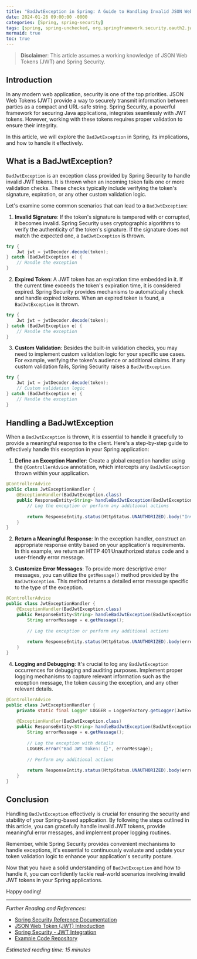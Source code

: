 ```yaml
---
title: "BadJwtException in Spring: A Guide to Handling Invalid JSON Web Tokens"
date: 2024-01-26 09:00:00 -0000
categories: [Spring, spring-security]
tags: [spring, spring-unchecked, org.springframework.security.oauth2.jwt]
mermaid: true
toc: true
---
```



> **Disclaimer**: This article assumes a working knowledge of JSON Web Tokens (JWT) and Spring Security.

## Introduction

In any modern web application, security is one of the top priorities. JSON Web Tokens (JWT) provide a way to securely transmit information between parties as a compact and URL-safe string. Spring Security, a powerful framework for securing Java applications, integrates seamlessly with JWT tokens. However, working with these tokens requires proper validation to ensure their integrity.

In this article, we will explore the `BadJwtException` in Spring, its implications, and how to handle it effectively.

## What is a BadJwtException?

`BadJwtException` is an exception class provided by Spring Security to handle invalid JWT tokens. It is thrown when an incoming token fails one or more validation checks. These checks typically include verifying the token's signature, expiration, or any other custom validation logic.

Let's examine some common scenarios that can lead to a `BadJwtException`:

1. **Invalid Signature**: If the token's signature is tampered with or corrupted, it becomes invalid. Spring Security uses cryptographic algorithms to verify the authenticity of the token's signature. If the signature does not match the expected one, a `BadJwtException` is thrown.

```java
try {
    Jwt jwt = jwtDecoder.decode(token);
} catch (BadJwtException e) {
    // Handle the exception
}
```

2. **Expired Token**: A JWT token has an expiration time embedded in it. If the current time exceeds the token's expiration time, it is considered expired. Spring Security provides mechanisms to automatically check and handle expired tokens. When an expired token is found, a `BadJwtException` is thrown.

```java
try {
    Jwt jwt = jwtDecoder.decode(token);
} catch (BadJwtException e) {
    // Handle the exception
}
```

3. **Custom Validation**: Besides the built-in validation checks, you may need to implement custom validation logic for your specific use cases. For example, verifying the token's audience or additional claims. If any custom validation fails, Spring Security raises a `BadJwtException`.

```java
try {
    Jwt jwt = jwtDecoder.decode(token);
    // Custom validation logic
} catch (BadJwtException e) {
    // Handle the exception
}
```

## Handling a BadJwtException

When a `BadJwtException` is thrown, it is essential to handle it gracefully to provide a meaningful response to the client. Here's a step-by-step guide to effectively handle this exception in your Spring application:

1. **Define an Exception Handler**: Create a global exception handler using the `@ControllerAdvice` annotation, which intercepts any `BadJwtException` thrown within your application.

```java
@ControllerAdvice
public class JwtExceptionHandler {
    @ExceptionHandler(BadJwtException.class)
    public ResponseEntity<String> handleBadJwtException(BadJwtException e) {
        // Log the exception or perform any additional actions
        
        return ResponseEntity.status(HttpStatus.UNAUTHORIZED).body("Invalid JWT token");
    }
}
```

2. **Return a Meaningful Response**: In the exception handler, construct an appropriate response entity based on your application's requirements. In this example, we return an HTTP 401 Unauthorized status code and a user-friendly error message.

3. **Customize Error Messages**: To provide more descriptive error messages, you can utilize the `getMessage()` method provided by the `BadJwtException`. This method returns a detailed error message specific to the type of the exception.

```java
@ControllerAdvice
public class JwtExceptionHandler {
    @ExceptionHandler(BadJwtException.class)
    public ResponseEntity<String> handleBadJwtException(BadJwtException e) {
        String errorMessage = e.getMessage();
        
        // Log the exception or perform any additional actions
        
        return ResponseEntity.status(HttpStatus.UNAUTHORIZED).body(errorMessage);
    }
}
```

4. **Logging and Debugging**: It's crucial to log any `BadJwtException` occurrences for debugging and auditing purposes. Implement proper logging mechanisms to capture relevant information such as the exception message, the token causing the exception, and any other relevant details.

```java
@ControllerAdvice
public class JwtExceptionHandler {
    private static final Logger LOGGER = LoggerFactory.getLogger(JwtExceptionHandler.class);
    
    @ExceptionHandler(BadJwtException.class)
    public ResponseEntity<String> handleBadJwtException(BadJwtException e) {
        String errorMessage = e.getMessage();
        
        // Log the exception with details
        LOGGER.error("Bad JWT Token: {}", errorMessage);
        
        // Perform any additional actions
        
        return ResponseEntity.status(HttpStatus.UNAUTHORIZED).body(errorMessage);
    }
}
```

## Conclusion

Handling `BadJwtException` effectively is crucial for ensuring the security and stability of your Spring-based application. By following the steps outlined in this article, you can gracefully handle invalid JWT tokens, provide meaningful error messages, and implement proper logging routines.

Remember, while Spring Security provides convenient mechanisms to handle exceptions, it's essential to continuously evaluate and update your token validation logic to enhance your application's security posture.

Now that you have a solid understanding of `BadJwtException` and how to handle it, you can confidently tackle real-world scenarios involving invalid JWT tokens in your Spring applications.

Happy coding!

---

*Further Reading and References:*

- [Spring Security Reference Documentation](https://docs.spring.io/spring-security/site/docs/current/reference/html5/)
- [JSON Web Token (JWT) Introduction](https://jwt.io/introduction)
- [Spring Security - JWT Integration](https://www.baeldung.com/spring-security-jwt)
- [Example Code Repository](https://github.com/your-username/your-repo)

*Estimated reading time: 15 minutes*